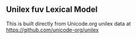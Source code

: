 Unilex fuv Lexical Model
----------------------

This is built directly from Unicode.org unilex data at
https://github.com/unicode-org/unilex
